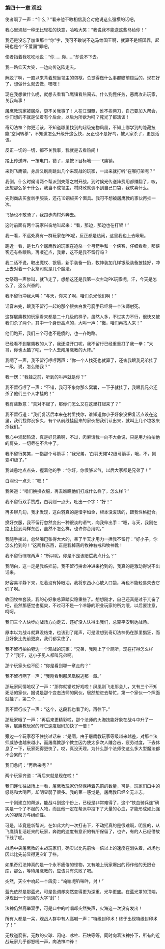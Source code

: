 ### 第四十一章 观战

使者啊了一声：“什么？”看来他不敢相信我会对他说这么强横的话吧。

我心里涌起一种无比轻松的快意，哈哈大笑：“我说我不能送这些马给你！”

我还是没忘了加重那个“你”字，我可不敢说不送马给国王啊，就算不是叛国罪，起码也是个“不爱国”罪吧。

使者指着我吃吃地说：“你……你……”却说不下去。

我一路仰天大笑，一边向传送阵走去。

解脱了啊，一直以来背着想当领主的包袱，总觉得做什么事都瞻前顾后的，现在好了，想做什么就去做，嘿嘿！

现在我想做什么呢，就想去看看飞鹰镇看热闹去。什么狗屁任务，恶鹰攻击玩家，关我鸟事！

屠鹰教玩家被屠杀，更不关我事了！人在江湖飘，谁不挨两刀，自己要加入帮会，你们想的不就是仗着有个后台，以后为所欲为吗？死光了都活该！

奇幻法神？你更活该，不知道哪里找到的超级宠物凤凰，不知上哪学到的隐藏技能“空间转移”，不知道怎么升级升这么快，反正也不是好鸟，被人家杀了，更是活该。

反正一切的一切，都不关我事，我就是去看热闹！

踏上传送阵，一按电门，错了，是按下目标地——飞鹰镇。

来到飞鹰镇，身后又刷刷跳出几个来观战的玩家，一出来就打听“在哪打架呢？”

我倒，什么时候请两个帮派到失落之村开战，到时候光传送阵费用都赚翻了，咳，还想那么多干什么，我当不成领主，村财政就调不到自己口袋，我欢喜什么。

先到商店买套新手服装，还花10铜板买个面具。我可不想被屠鹰教的家伙再挂一次。

飞扬也不敢骑了，我跑步向村外奔去。

这时前面有两个玩家兴奋地叫起来：“看，那边，那边也在打架！”

我一看，不远处真有一群玩家在PK呢，反正都是热闹，这里我也上去瞅瞅。

跑近一看，是七八个屠鹰教的玩家在追杀一个弓箭手和一个侠客，仔细看看，那侠客还有些眼熟，再凑近点，我靠，这不是我不留行吗？

我二话不说，取出魔杖、银盾，新手装备一扔，牧神装加几样银级装备披挂好，冲上去对着一个女祭司就是几个魔法。

女祭司一声惨叫，就飞走了，想想这还是我第一次主动PK玩家呢，汗，今天是怎么了，这么兴奋的。

我不留行冲我大叫：“与天，你来了啊，咱们杀光他们啊！”

话音未完，跟我不留行一起的那个银衣白发弓箭手已经将一个法师射死。

这群屠鹰教的玩家看来都是二十几级的样子，虽然人多，不过实力不行，很快又被我们杀了两个，其中一个身份高点的，大叫一声：“撤，咱们再找人来！”

他们跑开，我们三个可也不是傻的，也一齐跑路。

已经看不到屠鹰教的人了，我还没开口呢，我不留行已经重重打了我一拳：“大哥，你也太酷了吧，一个人去闯屠鹰教的大阵。”

我啊了一声，我不留行哼哼两声：“你一个人找死也就算了，还害我跟我兄弟挂了一级，说，怎么赔我？”

我一愣：“我挂之前，听到的叫声就是你？”

我不留行哼了一声：“不错，我可不象你那么窝囊，一下子就挂了，我跟我兄弟还杀了他们三个人才挂的！”

我有些歉意：“真对不起了，那你们怎么又在这里打起来了？”

我不留行道：“我们复活后本来在村里找你，谁知道你小子好象没把复活点设在这里，我们找你没多久，有个从前线挂回来的家伙把我们认出来，就叫上几个垃圾来杀我们。”

我心中涌起热流，真是好兄弟啊，不过，肉麻话我一向不大会说，只是用力拍拍他的肩头，一切尽在不言中了。

我不留行笑笑，一指那个弓箭手：“我兄弟，‘白羽天翎’42级弓箭手，哦，不，刚变41级了。”

我诚恳地点点头，握着他的手：“你好，你很够义气，以后大家都是兄弟了！”

白羽也一点头：“嗯！”

我笑道：“咱们换换衣服，再去瞧瞧他们打成什么样了，怎么样？”

我不留行双手赞成，白羽则一点头，吐出一个字：“好！”

再多聊几句，我才发现，这白羽真的是惜字如金，根本没废话的，跟我性格挺合。

换好衣服，我不留行忽然变出一种很淡的语气，向我伸出手：“嗯，与天，我刚在路上捡到两样东西，虽然不怎么样，也许你合用呢。”

我随手接过，忽然嘴巴张得大大的，呆了半天才用力一捶我不留行：”好小子，你怎么抢到的！“这两样东西，正是我掉落的牧神右戒和牧神靴！

我不留行嘿嘿两声：“所以呢，你是不是该赔偿我点什么？”

我明白，这一定是我临挂前，我不留行拼命冲进来抢到的，我真的是激动得说不出话来。

好容易平静下来，忍着没有掉眼泪，我将东西小心放入口袋，再也不能轻易失去它们了啊。

收回牧神套装，我的心好象总算踏实稳重些了。想想刚才，自己还真是过于亢奋了吧，虽然那感觉也挺爽，不过可不是一个冷静的职业玩家的所为哦，以后要注意，呵呵。

我们三个人快步向战场方向走去，还好没人认得出我们，总算平安到达战场。

原本以为战斗就算没结束，也该到了尾声，可是没想到奇幻法神仍在那里猖狂，而且好象比先前更疯，我们都呆住了。

我不留行拍拍旁边一个观战的玩家：“兄弟，我刚上了个厕所，现在打得怎么样了？”我汗，这小子见人都叫兄弟啊。

那个玩家头也不回：“你是看到哪一章走的？”

我不留行啊了一声：“我刚看到那凤凰脱逃那一章。”

那玩家同情地叹了一声：“那你就错过好戏啦！凤凰刚飞走那会儿，又有三个不知死活的家伙，据说是那个变态法师的同伙，居然想进去帮忙，第一个家伙一个照面就挂了，第二个……”

我不留行咳了一声：“这个，这段我也看了的，再往下。”

那玩家哦了一声：“再后来更精彩啦，那个法师的火海技能好象在战斗中升了一等，屠鹰教玩家的阵亡速度起码加快了一倍！”

旁边一个玩家忍不住接过话来：“是啊，由于屠鹰教玩家等级越来越差，对那个法师威胁也越来越小，而屠鹰教那个教主因为使太多次人雕合击，疲劳过度，下去休息了一下，玩家死得更快了。哎，真没天理，为什么那个法师使这么多大型魔法都不会累的？”

我们急问：“再后来呢？”

两个玩家齐道：“再后来就是现在啦！”

我们连忙往战场上一看，屠鹰教玩家仍然保持着先前的数量，可是，玩家们口中的怒骂和大喝声，却明显弱了很多。我的第一感觉是，屠鹰教已经全无斗志。

一个刚建立的帮派，能战斗到这个份上，已经是非常难得了，这个“铁血骑兵连”确实是一个了不起的人物，而且他一定在帮派中投下了大量的心血，才能形成如此强大的凝聚力与组织性。

可是，毕竟是新帮派，在如此大的一次打击下，不动摇真的是很难啊，明显的，从飞鹰镇复活赶来的玩家，奔跑的速度有意识的有所保留了，也许，有的人已经借故下线了呢。

战场中央屠鹰教的主战玩家们，确实以比先前快一倍以上的速度在消失着，战场也因此比先前显得更空旷了些。

如果奇幻法神真的是一个永不疲倦的怪物，又有地上玩家爆出的药作他的无限仓库，那么，等待屠鹰教的，应该只有失败了吧。

突然，天空中响起一个霹雳：“唵嘛呢叭咪吽，封！”

蓝光依然是那蓝光，可是色调却突然变得更为深重，光华更盛。在蓝光罩的顶端，浮现出一个淡淡的大字“封”！

法神仍然高举双手，可是口中的吟唱却突然失声，火海这一次没有发出！

所有人都是一呆，观战人群中有人高喊一声：“特级封印术！终于出现特级封印术了！”

无数道箭影，无数的火球、闪电、冰柱、石块等等，同时向着法神扑下，所有的近战玩家几乎都怒吼一声，向法神冲锋！


